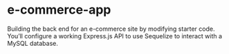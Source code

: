 # e-commerce-app
 Building the back end for an e-commerce site by modifying starter code. You’ll configure a working Express.js API to use Sequelize to interact with a MySQL database.
